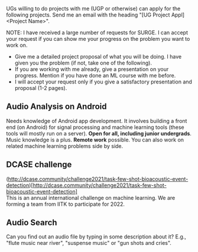 UGs willing to do projects with me (UGP or otherwise) can apply for the following projects. Send me an email with the heading "[UG Project Appl] \<Project Name\>".

NOTE: I have received a large number of requests for SURGE. I can accept your request if you can show me your progress on the problem you want to work on.
- Give me a detailed project proposal of what you will be doing. I have given you the problem (if not, take one of the following).
- If you are working with me already, give a presentation on your progress.
Mention if you have done an ML course with me before.
- I will accept your request only if you give a satisfactory presentation and proposal (1-2 pages).

<!-- ## Automatic Speech Recognition
Needs knowledge of machine learning and time series models taught in EE603A (MLSP). -->

## Audio Analysis on Android
Needs knowledge of Android app development. It involves building a front end (on Android) for signal processing and machine learning tools (these tools will mostly run on a server). **Open for all, including junior undergrads**. Music knowledge is a plus. **Remote work** possible. You can also work on related machine learning problems side by side.

## DCASE challenge
(http://dcase.community/challenge2021/task-few-shot-bioacoustic-event-detection)[http://dcase.community/challenge2021/task-few-shot-bioacoustic-event-detection] <br>
This is an annual international challenge on machine learning.
We are forming a team from IITK to participate for 2022.

## Audio Search
Can you find out an audio file by typing in some description about it? E.g., "flute music near river", "suspense music" or "gun shots and cries".

<!-- ## Models for Music Teaching
Involves working with our music teacher(s) to study learning behavior of students, and to make computational models of the same. You need to be **on campus** for this project. You can also work on machine learning aspects of it side by side. -->

<!-- ## Time Series Analysis for Air Quality Sensors
Building ML models for regression. Relevant papers: 
- Sonu Kumar Jha, Mohit Kumar, Vipul Arora, Sachchida Nand Tripathi, Vidyanand Motiram Motghare, and A. A. Shingare, “Domain adaptation based deep calibration of low-cost PM2.5 sensors”, IEEE Sensors Journal, 2021.
- Kalpit Yadav, Vipul Arora, Sonu Kumar Jha, Mohit Kumar, and Sachchida Nand Tripathi. "Few-shot calibration of low-cost air pollution (PM2. 5) sensors using meta-learning." arXiv preprint arXiv:2108.00640 (2021). -->
